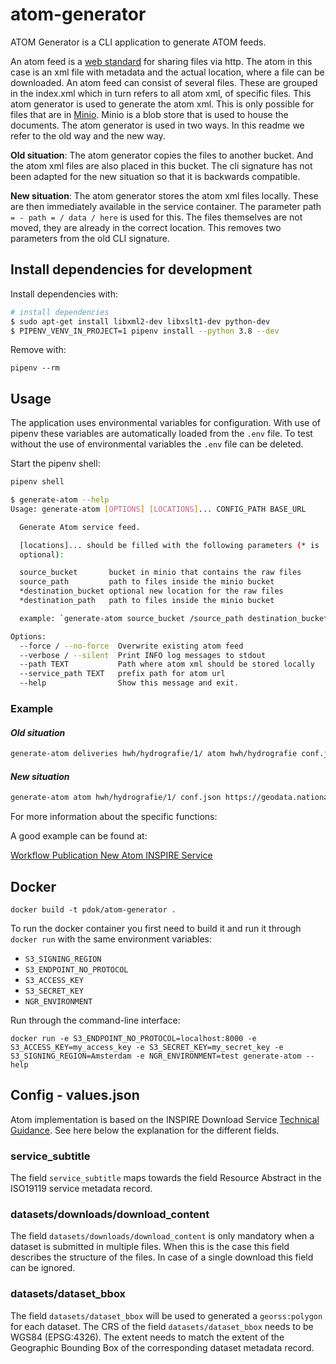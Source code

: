 # atom-generator

ATOM Generator is a CLI application to generate ATOM feeds.

An atom feed is a [web standard](https://tools.ietf.org/html/rfc5023) for sharing files via http. The atom in this case is an xml file with metadata and the actual location, where a file can be downloaded. An atom feed can consist of several files. These are grouped in the index.xml which in turn refers to all atom xml, of specific files. This atom generator is used to generate the atom xml. This is only possible for files that are in [Minio](https://min.io/). Minio is a blob store that is used to house the documents. The atom generator is used in two ways. In this readme we refer to the old way and the new way.

__Old situation__: The atom generator copies the files to another bucket. And the atom xml files are also placed in this bucket. The cli signature has not been adapted for the new situation so that it is backwards compatible.

__New situation__: The atom generator stores the atom xml files locally. These are then immediately available in the service container. The parameter path `= - path = / data / here` is used for this. The files themselves are not moved, they are already in the correct location. This removes two parameters from the old CLI signature.

## Install dependencies for development

Install dependencies with:

```bash
# install dependencies
$ sudo apt-get install libxml2-dev libxslt1-dev python-dev
$ PIPENV_VENV_IN_PROJECT=1 pipenv install --python 3.8 --dev
```

Remove with:

```pipenv
pipenv --rm
```

## Usage

The application uses environmental variables for configuration. With use of pipenv these variables are automatically loaded from the `.env` file. To test without the use of environmental variables the `.env` file can be deleted.

Start the pipenv shell:

```bash
pipenv shell
```

```bash
$ generate-atom --help
Usage: generate-atom [OPTIONS] [LOCATIONS]... CONFIG_PATH BASE_URL

  Generate Atom service feed.

  [locations]... should be filled with the following parameters (* is
  optional):

  source_bucket       bucket in minio that contains the raw files
  source_path         path to files inside the minio bucket
  *destination_bucket optional new location for the raw files
  *destination_path   path to files inside the minio bucket

  example: `generate-atom source_bucket /source_path destination_bucket /destination_path conf.json http://example.com`

Options:
  --force / --no-force  Overwrite existing atom feed
  --verbose / --silent  Print INFO log messages to stdout
  --path TEXT           Path where atom xml should be stored locally
  --service_path TEXT   prefix path for atom url
  --help                Show this message and exit.
```

### Example

#### _Old situation_

```bash
generate-atom deliveries hwh/hydrografie/1/ atom hwh/hydrografie conf.json https://geodata.nationaalgeoregister.nl
```

#### _New situation_

```bash
generate-atom atom hwh/hydrografie/1/ conf.json https://geodata.nationaalgeoregister.nl --path=/output --service_path=/hydrografie/v0_1
```

For more information about the specific functions:

A good example can be found at:

[Workflow Publication New Atom INSPIRE Service](manual_create_atom.md)

## Docker

```docker
docker build -t pdok/atom-generator .
```

To run the docker container you first need to build it and run it through `docker run` with the same environment variables:

- `S3_SIGNING_REGION`
- `S3_ENDPOINT_NO_PROTOCOL`
- `S3_ACCESS_KEY`
- `S3_SECRET_KEY`
- `NGR_ENVIRONMENT`

Run through the command-line interface:

```docker
docker run -e S3_ENDPOINT_NO_PROTOCOL=localhost:8000 -e S3_ACCESS_KEY=my_access_key -e S3_SECRET_KEY=my_secret_key -e S3_SIGNING_REGION=Amsterdam -e NGR_ENVIRONMENT=test generate-atom --help
```

## Config - values.json

Atom implementation is based on the INSPIRE Download Service [Technical Guidance](https://inspire.ec.europa.eu/documents/Network_Services/Technical_Guidance_Download_Services_v3.1.pdf). See here below the explanation for the different fields.

### service_subtitle

The field `service_subtitle` maps towards the field Resource Abstract in the ISO19119 service metadata record.

### datasets/downloads/download_content

The field `datasets/downloads/download_content` is only mandatory when a dataset is submitted in multiple files. When this is the case this field describes the structure of the files. In case of a single download this field can be ignored.

### datasets/dataset_bbox

The field `datasets/dataset_bbox` will be used to generated a `georss:polygon` for each dataset. The CRS of the field `datasets/dataset_bbox` needs to be WGS84 (EPSG:4326). The extent needs to match the extent of the Geographic Bounding Box of the corresponding dataset metadata record.
